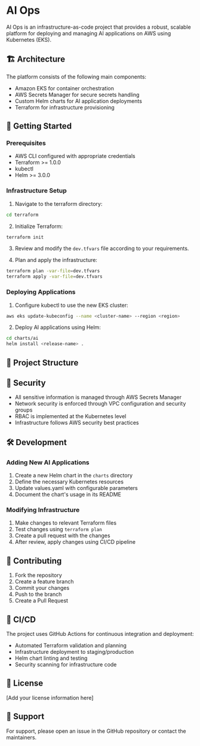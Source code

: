 # AI Ops

AI Ops is an infrastructure-as-code project that provides a robust, scalable platform for deploying and managing AI applications on AWS using Kubernetes (EKS).

## 🏗️ Architecture

The platform consists of the following main components:

- Amazon EKS for container orchestration
- AWS Secrets Manager for secure secrets handling
- Custom Helm charts for AI application deployments
- Terraform for infrastructure provisioning

## 🚀 Getting Started

### Prerequisites

- AWS CLI configured with appropriate credentials
- Terraform >= 1.0.0
- kubectl
- Helm >= 3.0.0

### Infrastructure Setup

1. Navigate to the terraform directory:

```bash
cd terraform
```

2. Initialize Terraform:

```bash
terraform init
```

3. Review and modify the `dev.tfvars` file according to your requirements.

4. Plan and apply the infrastructure:

```bash
terraform plan -var-file=dev.tfvars
terraform apply -var-file=dev.tfvars
```

### Deploying Applications

1. Configure kubectl to use the new EKS cluster:

```bash
aws eks update-kubeconfig --name <cluster-name> --region <region>
```

2. Deploy AI applications using Helm:

```bash
cd charts/ai
helm install <release-name> .
```

## 📁 Project Structure

## 🔐 Security

- All sensitive information is managed through AWS Secrets Manager
- Network security is enforced through VPC configuration and security groups
- RBAC is implemented at the Kubernetes level
- Infrastructure follows AWS security best practices

## 🛠️ Development

### Adding New AI Applications

1. Create a new Helm chart in the `charts` directory
2. Define the necessary Kubernetes resources
3. Update values.yaml with configurable parameters
4. Document the chart's usage in its README

### Modifying Infrastructure

1. Make changes to relevant Terraform files
2. Test changes using `terraform plan`
3. Create a pull request with the changes
4. After review, apply changes using CI/CD pipeline

## 📝 Contributing

1. Fork the repository
2. Create a feature branch
3. Commit your changes
4. Push to the branch
5. Create a Pull Request

## 🔄 CI/CD

The project uses GitHub Actions for continuous integration and deployment:

- Automated Terraform validation and planning
- Infrastructure deployment to staging/production
- Helm chart linting and testing
- Security scanning for infrastructure code

## 📄 License

[Add your license information here]

## 🤝 Support

For support, please open an issue in the GitHub repository or contact the maintainers.
